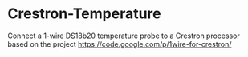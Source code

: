 # Crestron-Temperature
Connect a 1-wire DS18b20 temperature probe to a Crestron processor based on the project https://code.google.com/p/1wire-for-crestron/
